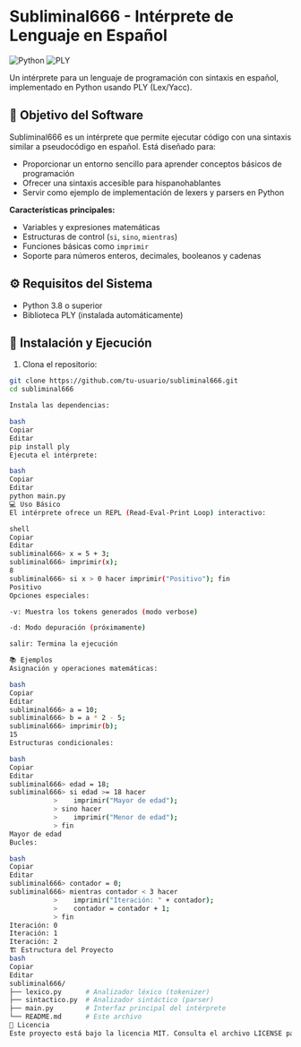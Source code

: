 # Subliminal666 - Intérprete de Lenguaje en Español

![Python](https://img.shields.io/badge/Python-3.8+-blue.svg)
![PLY](https://img.shields.io/badge/PLY-3.11-yellow.svg)

Un intérprete para un lenguaje de programación con sintaxis en español, implementado en Python usando PLY (Lex/Yacc).

## 🎯 Objetivo del Software

Subliminal666 es un intérprete que permite ejecutar código con una sintaxis similar a pseudocódigo en español. Está diseñado para:

- Proporcionar un entorno sencillo para aprender conceptos básicos de programación
- Ofrecer una sintaxis accesible para hispanohablantes
- Servir como ejemplo de implementación de lexers y parsers en Python

**Características principales:**

- Variables y expresiones matemáticas  
- Estructuras de control (`si`, `sino`, `mientras`)  
- Funciones básicas como `imprimir`  
- Soporte para números enteros, decimales, booleanos y cadenas  

## ⚙️ Requisitos del Sistema

- Python 3.8 o superior  
- Biblioteca PLY (instalada automáticamente)

## 🚀 Instalación y Ejecución

1. Clona el repositorio:

```bash
git clone https://github.com/tu-usuario/subliminal666.git
cd subliminal666

Instala las dependencias:

bash
Copiar
Editar
pip install ply
Ejecuta el intérprete:

bash
Copiar
Editar
python main.py
💻 Uso Básico
El intérprete ofrece un REPL (Read-Eval-Print Loop) interactivo:

shell
Copiar
Editar
subliminal666> x = 5 + 3;
subliminal666> imprimir(x);
8
subliminal666> si x > 0 hacer imprimir("Positivo"); fin
Positivo
Opciones especiales:

-v: Muestra los tokens generados (modo verbose)

-d: Modo depuración (próximamente)

salir: Termina la ejecución

📚 Ejemplos
Asignación y operaciones matemáticas:

bash
Copiar
Editar
subliminal666> a = 10;
subliminal666> b = a * 2 - 5;
subliminal666> imprimir(b);
15
Estructuras condicionales:

bash
Copiar
Editar
subliminal666> edad = 18;
subliminal666> si edad >= 18 hacer
           >    imprimir("Mayor de edad");
           > sino hacer
           >    imprimir("Menor de edad");
           > fin
Mayor de edad
Bucles:

bash
Copiar
Editar
subliminal666> contador = 0;
subliminal666> mientras contador < 3 hacer
           >    imprimir("Iteración: " + contador);
           >    contador = contador + 1;
           > fin
Iteración: 0  
Iteración: 1  
Iteración: 2
🏗️ Estructura del Proyecto
bash
Copiar
Editar
subliminal666/
├── lexico.py      # Analizador léxico (tokenizer)
├── sintactico.py  # Analizador sintáctico (parser)
├── main.py        # Interfaz principal del intérprete
└── README.md      # Este archivo
📝 Licencia
Este proyecto está bajo la licencia MIT. Consulta el archivo LICENSE para más detalles.
